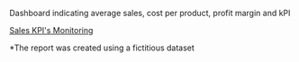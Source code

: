 Dashboard indicating average sales, cost per product, profit margin and kPI

<p data-sourcepos="9:1-9:189" dir="auto"><a href="https://app.powerbi.com/view?r=eyJrIjoiMGM5NWViNjEtMmJhZS00MjQ0LWIxYTEtZTBlNjFlYTQ2YjM5IiwidCI6IjM1ODAxOWMyLWZmMWQtNGRlOC04MDBlLTk2YTRkMzgwNzMwYyIsImMiOjl9" rel="nofollow">Sales KPI's Monitoring</a></p>


*The report was created using a fictitious dataset
